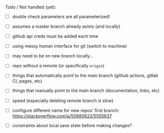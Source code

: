 Todo / Not handled (yet):
- [ ] double check parameters are all parameterized!
- [ ] assumes a master branch already exists (and locally)
- [ ] github api creds must be added each time
- [ ] using messy human interface for git (switch to machine)
- [ ] may need to be on new branch locally...
- [ ] repo without a remote (or specifically `origin`)
- [ ] things that automatically point to the main branch (github actions, gitlab CI, pages, etc)
- [ ] things that manually point to the main branch (documentation, links, etc)
- [ ] speed (especially deleting remote branch is slow)
- [ ] configure different name for new repos' first branch: https://stackoverflow.com/a/50880622/5555637
- [ ] constraints about local save state before making changes?

